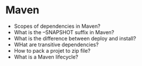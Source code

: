 # Maven
- Scopes of dependencies in Maven?
- What is the –SNAPSHOT suffix in Maven?
- What is the difference between deploy and install?
- WHat are transitive dependencies?
- How to pack a projet to zip file?
- What is a Maven lifecycle?